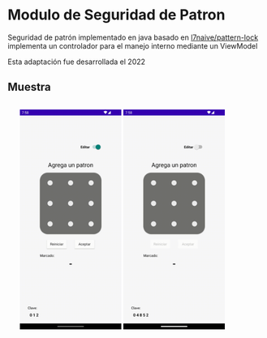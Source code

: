 
# Modulo de Seguridad de Patron

Seguridad de patrón implementado en java basado en [l7naive/pattern-lock](https://github.com/l7naive/pattern-lock) implementa un controlador para el manejo interno mediante un ViewModel

Esta adaptación fue desarrollada el 2022
## Muestra

<ul style="float:left">
    <img src="./img/crear_patron.gif" width="200"/>
    <img src="./img/verificar_patron.gif" width="200"/>
</ul>

